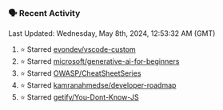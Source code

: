 ### 🗣 Recent Activity

<!--RECENT_ACTIVITY:last_update-->
Last Updated: Wednesday, May 8th, 2024, 12:53:32 AM (GMT)
<!--RECENT_ACTIVITY:last_update_end-->
<!--RECENT_ACTIVITY:start-->
1. ⭐ Starred [evondev/vscode-custom](https://github.com/evondev/vscode-custom)<br>
2. ⭐ Starred [microsoft/generative-ai-for-beginners](https://github.com/microsoft/generative-ai-for-beginners)<br>
3. ⭐ Starred [OWASP/CheatSheetSeries](https://github.com/OWASP/CheatSheetSeries)<br>
4. ⭐ Starred [kamranahmedse/developer-roadmap](https://github.com/kamranahmedse/developer-roadmap)<br>
5. ⭐ Starred [getify/You-Dont-Know-JS](https://github.com/getify/You-Dont-Know-JS)<br>
<!--RECENT_ACTIVITY:end-->

